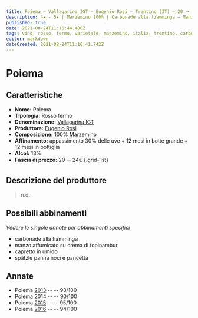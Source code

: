 ```yaml
---
title: Poiema – Vallagarina IGT – Eugenio Rosi – Trentino (IT) – 20 🠒 24€
description: 4★ - 5★ | Marzemino 100% | Carbonade alla fiamminga – Manzo affumicato su crema di topinambur – Capretto in umido – Spatzle panna noci e pancetta
published: true
date: 2021-08-24T11:16:44.400Z
tags: vino, rosso, fermo, varietale, marzemino, italia, trentino, carbonade alla fiamminga, manzo affumicato su crema di topinambur, capretto in umido, spatzle panna noci e pancetta, 20 🠒 24€, 5 stelle
editor: markdown
dateCreated: 2021-08-24T11:16:41.742Z
---
```


# Poiema

## Caratteristiche
- **Nome:** Poiema 
- **Tipologia:** Rosso fermo
- **Denominazione:** [Vallagarina IGT](/denominazioni/Italia/Trentino/IGT/Vallagarina)
- **Produttore:** [Eugenio Rosi](/produttori/Italia/Trentino/Eugenio-Rosi) 
- **Composizione:** 100% [Marzemino](/vitigni/Italia/bacca-nera/marzemino)
- **Affinamento:** appassimento 30% delle uve + 12 mesi in botte grande + 12 mesi in bottiglia 
- **Alcol:** 13%
- **Fascia di prezzo:** 20 🠒 24€
{.grid-list}

## Descrizione del produttore

> n.d.


## Possibili abbinamenti
*Vedere le singole annate per abbinamenti specifici*

- carbonade alla fiamminga
- manzo affumicato su crema di topinambur
- capretto in umido
- spätzle panna noci e pancetta

## Annate
- Poiema [2013](vini/Italia/Trentino/Eugenio-Rosi/Poiema/2013) -- <span class="star-5"></span> -- 93/100
- Poiema [2014](vini/Italia/Trentino/Eugenio-Rosi/Poiema/2014) -- <span class="star-4"></span> -- 90/100
- Poiema [2015](vini/Italia/Trentino/Eugenio-Rosi/Poiema/2015) -- <span class="star-5"></span> -- 95/100
- Poiema [2016](vini/Italia/Trentino/Eugenio-Rosi/Poiema/2016) -- <span class="star-5"></span> -- 94/100


